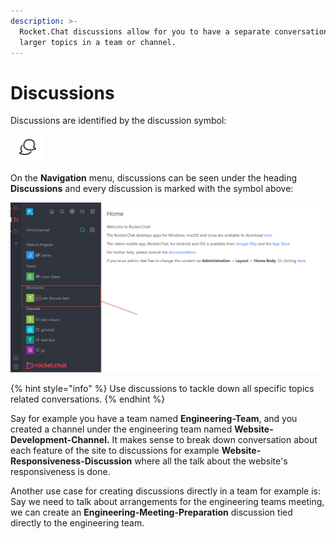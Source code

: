 ```yaml
---
description: >-
  Rocket.Chat discussions allow for you to have a separate conversation of
  larger topics in a team or channel.
---
```


# Discussions

Discussions are identified by the discussion symbol:

![](<../../../../.gitbook/assets/image (635) (1).png>)

On the **Navigation** menu, discussions can be seen under the heading **Discussions** and every discussion is marked with the symbol above:

![](<../../../../.gitbook/assets/image (670) (1) (1) (1) (1) (1) (1) (1).png>)

{% hint style="info" %}
Use discussions to tackle down all specific topics related conversations.
{% endhint %}

Say for example you have a team named **Engineering-Team**, and you created a channel under the engineering team named **Website-Development-Channel.** It makes sense to break down conversation about each feature of the site to discussions for example **Website-Responsiveness-Discussion** where all the talk about the website's responsiveness is done.

Another use case for creating discussions directly in a team for example is: Say we need to talk about arrangements for the engineering teams meeting, we can create an **Engineering-Meeting-Preparation** discussion tied directly to the engineering team.
